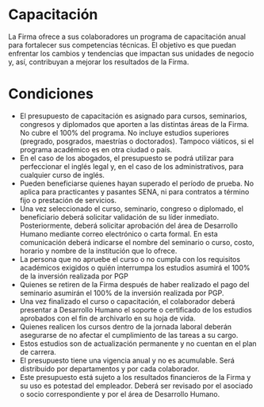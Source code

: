 # Capacitación

La Firma ofrece a sus colaboradores un programa de capacitación anual para fortalecer sus competencias técnicas. El objetivo es que puedan enfrentar los cambios y tendencias que impactan sus unidades de negocio y, así, contribuyan a mejorar los resultados de la Firma.

# Condiciones

- El presupuesto de capacitación es asignado para cursos, seminarios, congresos y diplomados que aporten a las distintas áreas de la Firma. No cubre el 100% del programa. No incluye estudios superiores (pregrado, posgrados, maestrías o doctorados). Tampoco viáticos, si el programa académico es en otra ciudad o país.
- En el caso de los abogados, el presupuesto se podrá utilizar para perfeccionar el inglés legal y, en el caso de los administrativos, para cualquier curso de inglés.
- Pueden beneficiarse quienes hayan superado el período de prueba. No aplica para practicantes y pasantes SENA, ni para contratos a término fijo o prestación de servicios.
- Una vez seleccionado el curso, seminario, congreso o diplomado, el beneficiario deberá solicitar validación de su líder inmediato. Posteriormente, deberá solicitar aprobación del área de Desarrollo Humano mediante correo electrónico o carta formal. En esta comunicación deberá indicarse el nombre del seminario o curso, costo, horario y nombre de la institución que lo ofrece.
- La persona que no apruebe el curso o no cumpla con los requisitos académicos exigidos o quién interrumpa los estudios asumirá el 100% de la inversión realizada por PGP
- Quienes se retiren de la Firma después de haber realizado el pago del seminario asumirán el 100% de la inversión realizada por PGP.
- Una vez finalizado el curso o capacitación, el colaborador deberá presentar a Desarrollo Humano el soporte o certificado de los estudios aprobados con el fin de archivarlo en su hoja de vida.
- Quienes realicen los cursos dentro de la jornada laboral deberán asegurarse de no afectar el cumplimiento de las tareas a su cargo.
- Estos estudios son de actualización permanente y no cuentan en el plan de carrera.
- El presupuesto tiene una vigencia anual y no es acumulable. Será distribuido por departamentos y por cada colaborador.
- Este presupuesto está sujeto a los resultados financieros de la Firma y su uso es potestad del empleador. Deberá ser revisado por el asociado o socio correspondiente y por el área de Desarrollo Humano.